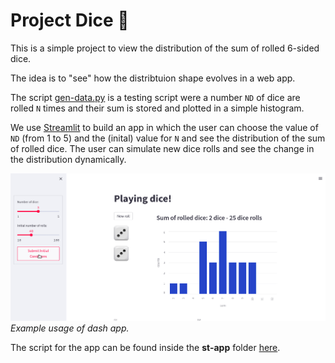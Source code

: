 # Project Dice 🎲

This is a simple project to view the distribution of the sum of rolled 6-sided dice.

The idea is to "see" how the distribtuion shape evolves in a web app.

The script [gen-data.py](gen-data.py) is a testing script were a number `ND` of dice are rolled `N` times and their sum is stored and plotted in a simple histogram.

We use [Streamlit](https://streamlit.io/) to build an app in which the user can choose the value of `ND` (from 1 to 5) and the (inital) value for `N` and see the distribution of the sum of rolled dice. The user can simulate new dice rolls and see the change in the distribution dynamically.

![image](app-working.gif)
*Example usage of dash app.*

The script for the app can be found inside the **st-app** folder [here](st-app/app.py).

